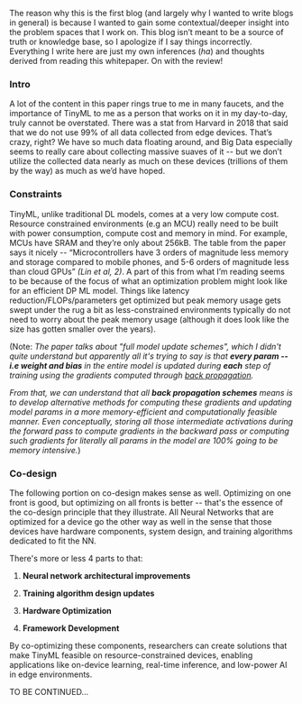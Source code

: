 The reason why this is the first blog (and largely why I wanted to write blogs in general) is because I wanted to gain some contextual/deeper insight into the problem spaces that I work on. This blog isn’t meant to be a source of truth or knowledge base, so I apologize if I say things incorrectly. Everything I write here are just my own inferences (*ha*) and thoughts derived from reading this whitepaper. On with the review\!

### Intro

A lot of the content in this paper rings true to me in many faucets, and the importance of TinyML to me as a person that works on it in my day-to-day, truly cannot be overstated. There was a stat from Harvard in 2018 that said that we do not use 99% of all data collected from edge devices. That’s crazy, right? We have so much data floating around, and Big Data especially seems to really care about collecting massive suaves of it \-- but we don’t utilize the collected data nearly as much on these devices (trillions of them by the way) as much as we’d have hoped. 

### Constraints

TinyML, unlike traditional DL models, comes at a very low compute cost. Resource constrained environments (e.g an MCU) really need to be built with power consumption, compute cost and memory in mind. For example, MCUs have SRAM and they’re only about 256kB. The table from the paper says it nicely \-- “Microcontrollers have 3 orders of magnitude less memory and storage compared to mobile phones, and 5-6 orders of magnitude less than cloud GPUs” *(Lin et al, 2)*. A part of this from what I’m reading seems to be because of the focus of what an optimization problem might look like for an efficient DP ML model. Things like latency reduction/FLOPs/parameters get optimized but peak memory usage gets swept under the rug a bit as less-constrained environments typically do not need to worry about the peak memory usage (although it does look like the size has gotten smaller over the years). 

(Note: *The paper talks about "full model update schemes", which I didn't quite understand but apparently all it's trying to say is that **every param -- i.e weight and bias** in the entire model is updated during **each** step of training using the gradients computed through [back propagation](https://en.wikipedia.org/wiki/Backpropagation).*

*From that, we can understand that all **back propagation schemes** means is to develop alternative methods for computing these gradients and updating model params in a more memory-efficient and computationally feasible manner. Even conceptually, storing all those intermediate activations during the forward pass to compute gradients in the backward pass or computing such gradients for literally all params in the model are 100% going to be memory intensive.*)

### Co-design

The following portion on co-design makes sense as well. Optimizing on one front is good, but optimizing on all fronts is better -- that's the essence of the co-design principle that they illustrate. All Neural Networks that are optimized for a device go the other way as well in the sense that those devices have hardware components, system design, and training algorithms dedicated to fit the NN. 

There's more or less 4 parts to that:

1. **Neural network architectural improvements**

2. **Training algorithm design updates**

3. **Hardware Optimization**

4. **Framework Development**

By co-optimizing these components, researchers can create solutions that make TinyML feasible on resource-constrained devices, enabling applications like on-device learning, real-time inference, and low-power AI in edge environments.


TO BE CONTINUED...